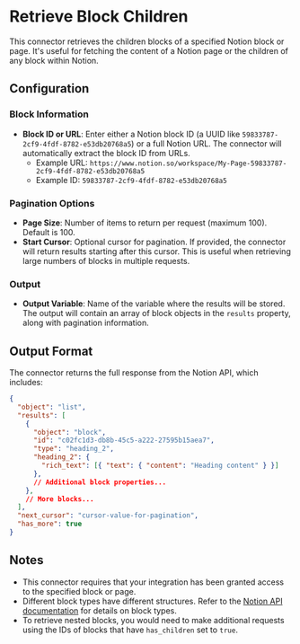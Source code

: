 # Retrieve Block Children

This connector retrieves the children blocks of a specified Notion block or page. It's useful for fetching the content of a Notion page or the children of any block within Notion.

## Configuration

### Block Information

- **Block ID or URL**: Enter either a Notion block ID (a UUID like `59833787-2cf9-4fdf-8782-e53db20768a5`) or a full Notion URL. The connector will automatically extract the block ID from URLs.
  - Example URL: `https://www.notion.so/workspace/My-Page-59833787-2cf9-4fdf-8782-e53db20768a5`
  - Example ID: `59833787-2cf9-4fdf-8782-e53db20768a5`

### Pagination Options

- **Page Size**: Number of items to return per request (maximum 100). Default is 100.
- **Start Cursor**: Optional cursor for pagination. If provided, the connector will return results starting after this cursor. This is useful when retrieving large numbers of blocks in multiple requests.

### Output

- **Output Variable**: Name of the variable where the results will be stored. The output will contain an array of block objects in the `results` property, along with pagination information.

## Output Format

The connector returns the full response from the Notion API, which includes:

```json
{
  "object": "list",
  "results": [
    {
      "object": "block",
      "id": "c02fc1d3-db8b-45c5-a222-27595b15aea7",
      "type": "heading_2",
      "heading_2": {
        "rich_text": [{ "text": { "content": "Heading content" } }]
      },
      // Additional block properties...
    },
    // More blocks...
  ],
  "next_cursor": "cursor-value-for-pagination",
  "has_more": true
}
```

## Notes

- This connector requires that your integration has been granted access to the specified block or page.
- Different block types have different structures. Refer to the [Notion API documentation](https://developers.notion.com/reference/block) for details on block types.
- To retrieve nested blocks, you would need to make additional requests using the IDs of blocks that have `has_children` set to `true`.